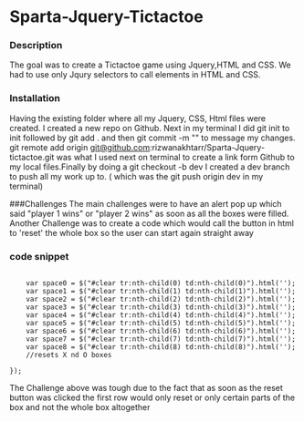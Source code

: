 # Sparta-Jquery-Tictactoe


### Description

The goal was to create a Tictactoe game using Jquery,HTML and CSS. We had to use only Jqury selectors to call elements in HTML and CSS.

### Installation
Having the existing folder where all my Jquery, CSS, Html files were created. I created a new repo on Github. Next in my terminal I did git init to init followed by git add . and then git commit -m "" to message my changes. git remote add origin git@github.com:rizwanakhtarr/Sparta-Jquery-tictactoe.git was what I used next on terminal to create a link form Github to my local files.Finally by doing a git checkout -b dev I created a dev branch to push all my work up to. ( which was the git push origin dev in my terminal)

###Challenges
The main challenges were to have an alert pop up which said "player 1 wins" or "player 2 wins" as soon as all the boxes were filled. Another Challenge was to create a code which would call the button in html to 'reset' the whole box so the user can start again straight away

### code snippet 

``` $('#reset').click(function(){

    var space0 = $("#clear tr:nth-child(0) td:nth-child(0)").html('');
    var space1 = $("#clear tr:nth-child(1) td:nth-child(1)").html('');
    var space2 = $("#clear tr:nth-child(2) td:nth-child(2)").html('');
    var space3 = $("#clear tr:nth-child(3) td:nth-child(3)").html('');
    var space4 = $("#clear tr:nth-child(4) td:nth-child(4)").html('');
    var space5 = $("#clear tr:nth-child(5) td:nth-child(5)").html('');
    var space6 = $("#clear tr:nth-child(6) td:nth-child(6)").html('');
    var space7 = $("#clear tr:nth-child(7) td:nth-child(7)").html('');
    var space8 = $("#clear tr:nth-child(8) td:nth-child(8)").html('');
    //resets X nd O boxes

});

```

The Challenge above was tough due to the fact that as soon as the reset button was clicked the first row would only reset or only certain parts of the box and not the whole box altogether
